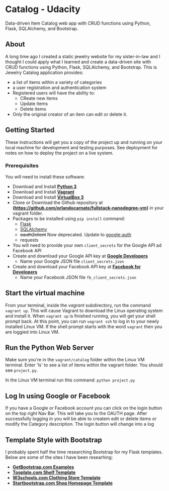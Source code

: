 # Catalog - Udacity
Data-driven Item Catalog web app with CRUD functions using Python, Flask, SQLAlchemy, and Bootstrap.

## About
A long time ago I created a static jewelry website for my sister-in-law and I thought I could apply what I learned and create a data-driven site with CRUD functions using Python, Flask, SQLAlchemy, and Bootstrap.
This is Jewelry Catalog application provides:
* a list of items within a variety of categories
* a user registration and authentication system
* Registered users will have the ability to:
    * CReate new items
    * Update items
    * Delete items
* Only the original creator of an item can edit or delete it.

## Getting Started
These instructions will get you a copy of the project up and running on your local machine for development and testing purposes. See deployment for notes on how to deploy the project on a live system.

### Prerequisites
You will need to install these software:
* Download and Install **[Python 3](https://www.python.org/downloads/)**
* Download and Install **[Vagrant](https://www.vagrantup.com/downloads.html)**
* Download and Install **[VirtualBox 3](https://www.virtualbox.org/wiki/Downloads)**
* Clone or Download the Github repository at 
    **(https://github.com/orlandocarnate/fullstack-nanodegree-vm)** 
    in your vagrant folder.
* Packages to be installed using `pip install` command:
    * [Flask](https://palletsprojects.com/p/flask/)
    * [SQLAlchemy](https://www.sqlalchemy.org/)
    * ~~oauth2client~~ Now deprecated. Update to [google-auth](https://google-auth.readthedocs.io/en/latest/)
    * requests
* You will need to provide your own `client_secrets` for the Google API ad Facebook API
* Create and download your Google API key at **[Google Developers](https://developers.google.com/)**
    * Name your Google JSON file `client_secrets.json`
* Create and download your Facebook API key at **[Facebook for Developers](https://developers.facebook.com/)**
    * Name your Facebook JSON file `fb_client_secrets.json`

## Start the virtual machine
From your terminal, inside the *vagrant* subdirectory, run the command `vagrant up`. This will cause Vagrant to download the Linux operating system and install it. When `vagrant up` is finished running, you will get your shell prompt back. At this point, you can run `vagrant ssh` to log in to your newly installed Linux VM. If the shell prompt starts with the word `vagrant` then you are loggied into Linux VM.

## Run the Python Web Server
Make sure you're in the `vagrant/catalog` folder within the Linux VM terminal. Enter 'ls' to see a list of items within the vagrant folder. You should see `project.py`.

In the Linux VM terminal run this command:
`python project.py`

## Log In using Google or Facebook
If you have a Google or Facebook account you can click on the login button on the top right Nav Bar. This will take you to the OAUTH page. After successfully logging in you will be able to createm edit or delete items or modify the Category description. The login button will change into a log


## Template Style with Bootstrap
I probably spent half the time researching Bootstrap for my Flask templates. Below are some of the sites I have been researhing:
* **[GetBootstrap.com Examples](http://getbootstrap.com/docs/4.1/examples/)**
* **[Tooplate.com Shelf Template](https://www.tooplate.com/live/2092-shelf)**
* **[W3schools.com Clothing Store Template](https://www.w3schools.com/w3css/tryw3css_templates_clothing_store.htm)**
* **[Startbootstrap.com Shop Homepage Template](https://startbootstrap.com/template-overviews/shop-homepage/)**
